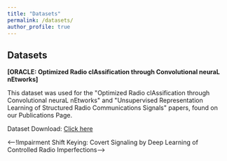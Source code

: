 ```yaml
---
title: "Datasets"
permalink: /datasets/
author_profile: true
---
```


## Datasets

<b>[ORACLE: Optimized Radio clAssification through Convolutional neuraL nEtworks]
</b> <br>


This dataset was used for the "Optimized Radio clAssification through Convolutional neuraL nEtworks" and "Unsupervised Representation Learning of Structured Radio Communications Signals" papers, found on our Publications Page.

Dataset Download: <a href=""> Click here </a>

<--!Impairment Shift Keying: Covert Signaling by Deep Learning of Controlled Radio Imperfections-->






